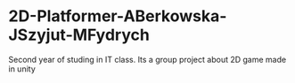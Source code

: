 # 2D-Platformer-ABerkowska-JSzyjut-MFydrych
Second year of studing in IT class. Its a group project about 2D game made in unity
